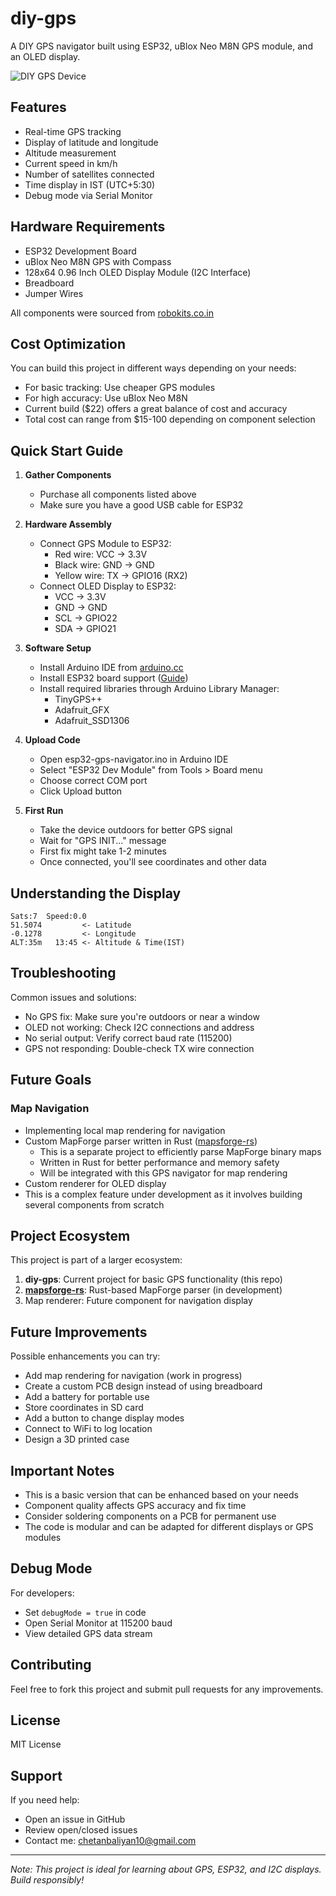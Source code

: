 # diy-gps

A DIY GPS navigator built using ESP32, uBlox Neo M8N GPS module, and an OLED display.

![DIY GPS Device](https://github.com/user-attachments/assets/ce4a9ef7-76ae-41ab-954b-699d16465b3f)
## Features


- Real-time GPS tracking
- Display of latitude and longitude
- Altitude measurement
- Current speed in km/h
- Number of satellites connected
- Time display in IST (UTC+5:30)
- Debug mode via Serial Monitor

## Hardware Requirements

- ESP32 Development Board
- uBlox Neo M8N GPS with Compass
- 128x64 0.96 Inch OLED Display Module (I2C Interface)
- Breadboard
- Jumper Wires

All components were sourced from [robokits.co.in](https://robokits.co.in/)

## Cost Optimization

You can build this project in different ways depending on your needs:
- For basic tracking: Use cheaper GPS modules
- For high accuracy: Use uBlox Neo M8N
- Current build ($22) offers a great balance of cost and accuracy
- Total cost can range from $15-100 depending on component selection

## Quick Start Guide

1. **Gather Components**
   - Purchase all components listed above
   - Make sure you have a good USB cable for ESP32

2. **Hardware Assembly**
   - Connect GPS Module to ESP32:
     - Red wire: VCC → 3.3V
     - Black wire: GND → GND
     - Yellow wire: TX → GPIO16 (RX2)
   - Connect OLED Display to ESP32:
     - VCC → 3.3V
     - GND → GND
     - SCL → GPIO22
     - SDA → GPIO21

3. **Software Setup**
   - Install Arduino IDE from [arduino.cc](https://www.arduino.cc/en/software)
   - Install ESP32 board support ([Guide](https://docs.espressif.com/projects/arduino-esp32/en/latest/installing.html))
   - Install required libraries through Arduino Library Manager:
     - TinyGPS++
     - Adafruit_GFX
     - Adafruit_SSD1306

4. **Upload Code**
   - Open esp32-gps-navigator.ino in Arduino IDE
   - Select "ESP32 Dev Module" from Tools > Board menu
   - Choose correct COM port
   - Click Upload button

5. **First Run**
   - Take the device outdoors for better GPS signal
   - Wait for "GPS INIT..." message
   - First fix might take 1-2 minutes
   - Once connected, you'll see coordinates and other data

## Understanding the Display

```
Sats:7  Speed:0.0
51.5074         <- Latitude
-0.1278         <- Longitude
ALT:35m   13:45 <- Altitude & Time(IST)
```

## Troubleshooting

Common issues and solutions:
- No GPS fix: Make sure you're outdoors or near a window
- OLED not working: Check I2C connections and address
- No serial output: Verify correct baud rate (115200)
- GPS not responding: Double-check TX wire connection


## Future Goals

### Map Navigation
- Implementing local map rendering for navigation
- Custom MapForge parser written in Rust ([mapsforge-rs](https://github.com/ChetanXpro/mapsforge-rs))
  - This is a separate project to efficiently parse MapForge binary maps
  - Written in Rust for better performance and memory safety
  - Will be integrated with this GPS navigator for map rendering
- Custom renderer for OLED display
- This is a complex feature under development as it involves building several components from scratch

## Project Ecosystem
This project is part of a larger ecosystem:
1. **diy-gps**: Current project for basic GPS functionality (this repo)
2. **[mapsforge-rs](https://github.com/ChetanXpro/mapsforge-rs)**: Rust-based MapForge parser (in development)
3. Map renderer: Future component for navigation display


## Future Improvements

Possible enhancements you can try:
- Add map rendering for navigation (work in progress)
- Create a custom PCB design instead of using breadboard
- Add a battery for portable use
- Store coordinates in SD card
- Add a button to change display modes
- Connect to WiFi to log location
- Design a 3D printed case

## Important Notes

- This is a basic version that can be enhanced based on your needs
- Component quality affects GPS accuracy and fix time
- Consider soldering components on a PCB for permanent use
- The code is modular and can be adapted for different displays or GPS modules


## Debug Mode

For developers:
- Set `debugMode = true` in code
- Open Serial Monitor at 115200 baud
- View detailed GPS data stream

## Contributing

Feel free to fork this project and submit pull requests for any improvements.

## License

MIT License

## Support

If you need help:
- Open an issue in GitHub
- Review open/closed issues
- Contact me: chetanbaliyan10@gmail.com


---
*Note: This project is ideal for learning about GPS, ESP32, and I2C displays. Build responsibly!*
